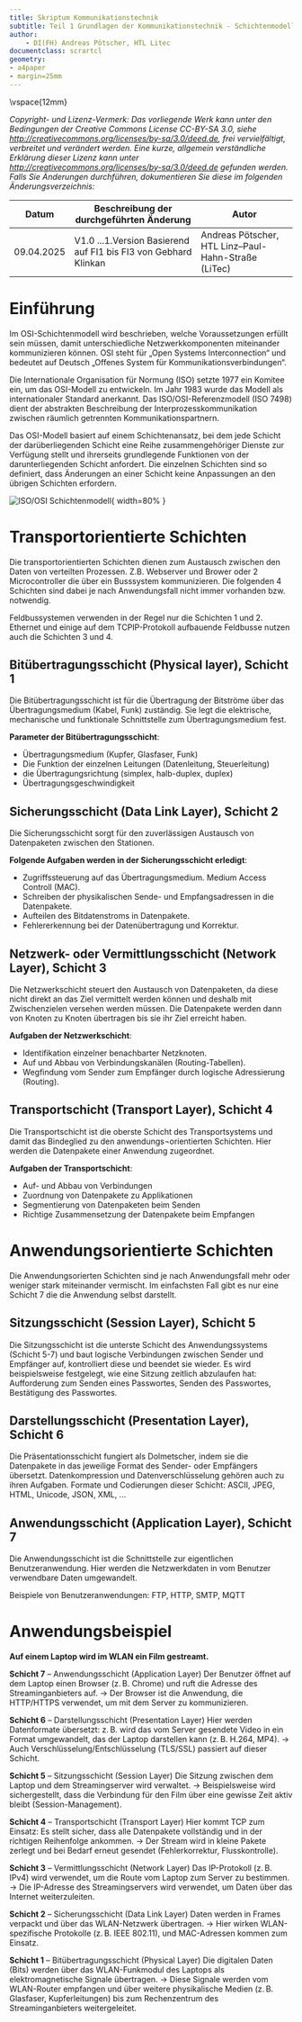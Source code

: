 ```yaml
---
title: Skriptum Kommunikationstechnik
subtitle: Teil 1 Grundlagen der Kommunikationstechnik - Schichtenmodell
author: 
    - DI(FH) Andreas Pötscher, HTL Litec
documentclass: scrartcl
geometry: 
- a4paper
- margin=25mm 
---
```


\vspace{12mm}

*Copyright- und Lizenz-Vermerk:
Das vorliegende Werk kann unter den Bedingungen der Creative Commons License CC-BY-SA 3.0, siehe
http://creativecommons.org/licenses/by-sa/3.0/deed.de, frei vervielfältigt, verbreitet und verändert werden. Eine kurze, allgemein verständliche Erklärung dieser Lizenz kann unter http://creativecommons.org/licenses/by-sa/3.0/deed.de gefunden werden. Falls Sie Änderungen durchführen, dokumentieren Sie diese im folgenden Änderungsverzeichnis:*


Datum            | Beschreibung der durchgeführten Änderung                          | Autor
---------------- | ------------------------------------------------------------------|---------------------------------------------------
09.04.2025       | V1.0 ...1.Version Basierend auf FI1 bis FI3 von Gebhard Klinkan   | Andreas Pötscher, HTL Linz–Paul-Hahn-Straße (LiTec)


# Einführung

Im OSI-Schichtenmodell wird beschrieben, welche Voraussetzungen erfüllt sein müssen, damit unterschiedliche Netzwerkkomponenten miteinander kommunizieren können. OSI steht für „Open Systems Interconnection“ und bedeutet auf Deutsch „Offenes System für Kommunikationsverbindungen“.

Die Internationale Organisation für Normung (ISO) setzte 1977 ein Komitee ein, um das OSI-Modell zu entwickeln. Im Jahr 1983 wurde das Modell als internationaler Standard anerkannt. Das ISO/OSI-Referenzmodell (ISO 7498) dient der abstrakten Beschreibung der Interprozesskommunikation zwischen räumlich getrennten Kommunikationspartnern.

Das OSI-Modell basiert auf einem Schichtenansatz, bei dem jede Schicht der darüberliegenden Schicht eine Reihe zusammengehöriger Dienste zur Verfügung stellt und ihrerseits grundlegende Funktionen von der darunterliegenden Schicht anfordert. Die einzelnen Schichten sind so definiert, dass Änderungen an einer Schicht keine Anpassungen an den übrigen Schichten erfordern.

![ISO/OSI Schichtenmodell](../imgs/1_Kommunikationstechnik_01_Grundlagen/Schichtenmodell.png){ width=80% }


# Transportorientierte Schichten

Die transportorientierten Schichten dienen zum Austausch zwischen den Daten von verteilten Prozessen. Z.B. Webserver und Brower oder 2 Microcontroller die über ein Busssystem kommunizieren. Die folgenden 4 Schichten sind dabei je nach Anwendungsfall nicht immer vorhanden bzw. notwendig. 

Feldbussystemen verwenden in der Regel nur die Schichten 1 und 2. Ethernet und einige auf dem TCPIP-Protokoll aufbauende Feldbusse nutzen auch die Schichten 3 und 4. 

## Bitübertragungsschicht (Physical layer), Schicht 1

Die Bitübertragungsschicht ist für die Übertragung der Bitströme über das Übertragungsmedium (Kabel, Funk) zuständig. Sie legt die elektrische, mechanische und funktionale Schnittstelle zum Übertragungsmedium fest.

**Parameter der Bitübertragungsschicht**:

- Übertragungsmedium (Kupfer, Glasfaser, Funk)
- Die Funktion der einzelnen Leitungen (Datenleitung, Steuerleitung)
- die Übertragungsrichtung (simplex, halb-duplex, duplex)
- Übertragungsgeschwindigkeit

## Sicherungsschicht (Data Link Layer), Schicht 2

Die Sicherungsschicht sorgt für den zuverlässigen Austausch von Datenpaketen zwischen den Stationen. 

**Folgende Aufgaben werden in der Sicherungsschicht erledigt**:

- Zugriffssteuerung auf das Übertragungsmedium. Medium Access Controll (MAC).
- Schreiben der physikalischen Sende- und Empfangsadressen in die Datenpakete. 
- Aufteilen des Bitdatenstroms in Datenpakete.
- Fehlererkennung bei der Datenübertragung und Korrektur. 

## Netzwerk- oder Vermittlungsschicht (Network Layer), Schicht 3

Die Netzwerkschicht steuert den Austausch von Datenpaketen, da diese nicht direkt an das Ziel vermittelt werden können und deshalb mit Zwischenzielen versehen werden müssen. Die Datenpakete werden dann von Knoten zu Knoten übertragen bis sie ihr Ziel erreicht haben.

**Aufgaben der Netzwerkschicht**:

- Identifikation einzelner benachbarter Netzknoten.
- Auf und Abbau von Verbindungskanälen (Routing-Tabellen).
- Wegfindung vom Sender zum Empfänger durch logische Adressierung (Routing).

## Transportschicht (Transport Layer), Schicht 4

Die Transportschicht ist die oberste Schicht des Transportsystems und damit das Bindeglied zu den anwendungs¬orientierten Schichten. Hier werden die Datenpakete einer Anwendung zugeordnet.

**Aufgaben der Transportschicht**:

- Auf- und Abbau von Verbindungen
- Zuordnung von Datenpakete zu Applikationen
- Segmentierung von Datenpaketen beim Senden
- Richtige Zusammensetzung der Datenpakete beim Empfangen

# Anwendungsorientierte Schichten

Die Anwendungsorierten Schichten sind je nach Anwendungsfall mehr oder weniger stark miteinander vermischt. Im einfachsten Fall gibt es nur eine Schicht 7 die die Anwendung selbst darstellt.

## Sitzungsschicht (Session Layer), Schicht 5

Die Sitzungsschicht ist die unterste Schicht des Anwendungssystems (Schicht 5-7) und baut logische Verbindungen zwischen Sender und Empfänger auf, kontrolliert diese und beendet sie wieder.
Es wird beispielsweise festgelegt, wie eine Sitzung zeitlich abzulaufen hat: Aufforderung zum Senden eines Passwortes, Senden des Passwortes, Bestätigung des Passwortes.

## Darstellungsschicht (Presentation Layer), Schicht 6

Die Präsentationsschicht fungiert als Dolmetscher, indem sie die Datenpakete in das jeweilige Format des Sender- oder Empfängers übersetzt. Datenkompression und Datenverschlüsselung gehören auch zu ihren Aufgaben. Formate und Codierungen dieser Schicht: ASCII, JPEG, HTML, Unicode, JSON, XML, ...

## Anwendungsschicht (Application Layer), Schicht 7

Die Anwendungsschicht ist die Schnittstelle zur eigentlichen Benutzeranwendung. Hier werden die Netzwerkdaten in vom Benutzer verwendbare Daten umgewandelt.

Beispiele von Benutzeranwendungen: FTP, HTTP, SMTP, MQTT

# Anwendungsbeispiel

**Auf einem Laptop wird im WLAN ein Film gestreamt.**

**Schicht 7** – Anwendungsschicht (Application Layer)
Der Benutzer öffnet auf dem Laptop einen Browser (z. B. Chrome) und ruft die Adresse des Streaminganbieters auf.
→ Der Browser ist die Anwendung, die HTTP/HTTPS verwendet, um mit dem Server zu kommunizieren.

**Schicht 6** – Darstellungsschicht (Presentation Layer)
Hier werden Datenformate übersetzt: z. B. wird das vom Server gesendete Video in ein Format umgewandelt, das der Laptop darstellen kann (z. B. H.264, MP4).
→ Auch Verschlüsselung/Entschlüsselung (TLS/SSL) passiert auf dieser Schicht.

**Schicht 5** – Sitzungsschicht (Session Layer)
Die Sitzung zwischen dem Laptop und dem Streamingserver wird verwaltet.
→ Beispielsweise wird sichergestellt, dass die Verbindung für den Film über eine gewisse Zeit aktiv bleibt (Session-Management).

**Schicht 4** – Transportschicht (Transport Layer)
Hier kommt TCP zum Einsatz: Es stellt sicher, dass alle Datenpakete vollständig und in der richtigen Reihenfolge ankommen.
→ Der Stream wird in kleine Pakete zerlegt und bei Bedarf erneut gesendet (Fehlerkorrektur, Flusskontrolle).

**Schicht 3** – Vermittlungsschicht (Network Layer)
Das IP-Protokoll (z. B. IPv4) wird verwendet, um die Route vom Laptop zum Server zu bestimmen.
→ Die IP-Adresse des Streamingservers wird verwendet, um Daten über das Internet weiterzuleiten.

**Schicht 2** – Sicherungsschicht (Data Link Layer)
Daten werden in Frames verpackt und über das WLAN-Netzwerk übertragen.
→ Hier wirken WLAN-spezifische Protokolle (z. B. IEEE 802.11), und MAC-Adressen kommen zum Einsatz.

**Schicht 1** – Bitübertragungsschicht (Physical Layer)
Die digitalen Daten (Bits) werden über das WLAN-Funkmodul des Laptops als elektromagnetische Signale übertragen.
→ Diese Signale werden vom WLAN-Router empfangen und über weitere physikalische Medien (z. B. Glasfaser, Kupferleitungen) bis zum Rechenzentrum des Streaminganbieters weitergeleitet.
